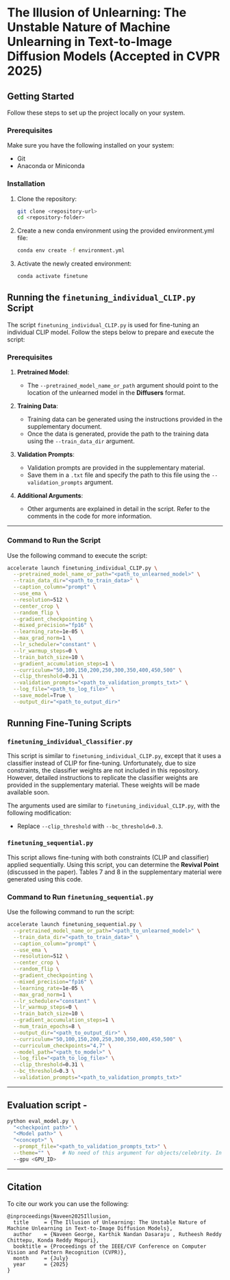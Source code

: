 # The Illusion of Unlearning: The Unstable Nature of Machine Unlearning in Text-to-Image Diffusion Models (Accepted in CVPR 2025)

## Getting Started

Follow these steps to set up the project locally on your system.

### Prerequisites

Make sure you have the following installed on your system:
- Git
- Anaconda or Miniconda

### Installation

1. Clone the repository:
   ```bash
   git clone <repository-url>
   cd <repository-folder>

2. Create a new conda environment using the provided environment.yml file:
   ```bash
   conda env create -f environment.yml

3. Activate the newly created environment:
   ```bash
   conda activate finetune

## Running the `finetuning_individual_CLIP.py` Script

The script `finetuning_individual_CLIP.py` is used for fine-tuning an individual CLIP model. Follow the steps below to prepare and execute the script:

### Prerequisites

1. **Pretrained Model**: 
   - The `--pretrained_model_name_or_path` argument should point to the location of the unlearned model in the **Diffusers** format.

2. **Training Data**: 
   - Training data can be generated using the instructions provided in the supplementary document.
   - Once the data is generated, provide the path to the training data using the `--train_data_dir` argument.

3. **Validation Prompts**: 
   - Validation prompts are provided in the supplementary material.
   - Save them in a `.txt` file and specify the path to this file using the `--validation_prompts` argument.

4. **Additional Arguments**:
   - Other arguments are explained in detail in the script. Refer to the comments in the code for more information.

---
   
### Command to Run the Script

Use the following command to execute the script:

   ```bash
   accelerate launch finetuning_individual_CLIP.py \
     --pretrained_model_name_or_path="<path_to_unlearned_model>" \
     --train_data_dir="<path_to_train_data>" \
     --caption_column="prompt" \
     --use_ema \
     --resolution=512 \
     --center_crop \
     --random_flip \
     --gradient_checkpointing \
     --mixed_precision="fp16" \
     --learning_rate=1e-05 \
     --max_grad_norm=1 \
     --lr_scheduler="constant" \
     --lr_warmup_steps=0 \
     --train_batch_size=10 \
     --gradient_accumulation_steps=1 \
     --curriculum="50,100,150,200,250,300,350,400,450,500" \
     --clip_threshold=0.31 \
     --validation_prompts="<path_to_validation_prompts_txt>" \
     --log_file="<path_to_log_file>" \
     --save_model=True \
     --output_dir="<path_to_output_dir>"
   ```

## Running Fine-Tuning Scripts

### `finetuning_individual_Classifier.py`

This script is similar to `finetuning_individual_CLIP.py`, except that it uses a classifier instead of CLIP for fine-tuning. Unfortunately, due to size constraints, the classifier weights are not included in this repository. However, detailed instructions to replicate the classifier weights are provided in the supplementary material. These weights will be made available soon.

The arguments used are similar to `finetuning_individual_CLIP.py`, with the following modification:
- Replace `--clip_threshold` with `--bc_threshold=0.3`.

### `finetuning_sequential.py`

This script allows fine-tuning with both constraints (CLIP and classifier) applied sequentially. Using this script, you can determine the **Revival Point** (discussed in the paper). Tables 7 and 8 in the supplementary material were generated using this code.

### Command to Run `finetuning_sequential.py`

Use the following command to run the script:

```bash
accelerate launch finetuning_sequential.py \
  --pretrained_model_name_or_path="<path_to_unlearned_model>" \
  --train_data_dir="<path_to_train_data>" \
  --caption_column="prompt" \
  --use_ema \
  --resolution=512 \
  --center_crop \
  --random_flip \
  --gradient_checkpointing \
  --mixed_precision="fp16" \
  --learning_rate=1e-05 \
  --max_grad_norm=1 \
  --lr_scheduler="constant" \
  --lr_warmup_steps=0 \
  --train_batch_size=10 \
  --gradient_accumulation_steps=1 \
  --num_train_epochs=8 \
  --output_dir="<path_to_output_dir>" \
  --curriculum="50,100,150,200,250,300,350,400,450,500" \
  --curriculum_checkpoints="4,7" \
  --model_path="<path_to_model>" \
  --log_file="<path_to_log_file>" \
  --clip_threshold=0.31 \
  --bc_threshold=0.3 \
  --validation_prompts="<path_to_validation_prompts_txt>"
```

---

## Evaluation script -

```bash
python eval_model.py \
  "<checkpoint path>" \
  "<Model path>" \
  "<concept>" \
  --prompt_file="<path_to_validation_prompts_txt>" \
  --theme="" \    # No need of this argument for objects/celebrity. In case of style just --theme. In Nudity --theme="Nudity".
  --gpu <GPU_ID>
```

---

## Citation
To cite our work you can use the following:
```
@inproceedings{Naveen2025Illusion,
  title     = {The Illusion of Unlearning: The Unstable Nature of Machine Unlearning in Text-to-Image Diffusion Models},
  author    = {Naveen George, Karthik Nandan Dasaraju , Rutheesh Reddy Chittepu, Konda Reddy Mopuri},
  booktitle = {Proceedings of the IEEE/CVF Conference on Computer Vision and Pattern Recognition (CVPR)},
  month     = {July}
  year      = {2025}
}


```
